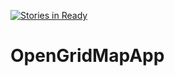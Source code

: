 [![Stories in Ready](https://badge.waffle.io/OpenGridMap/OpenGridMapApp.png?label=ready&title=Ready)](https://waffle.io/OpenGridMap/OpenGridMapApp)
# OpenGridMapApp
